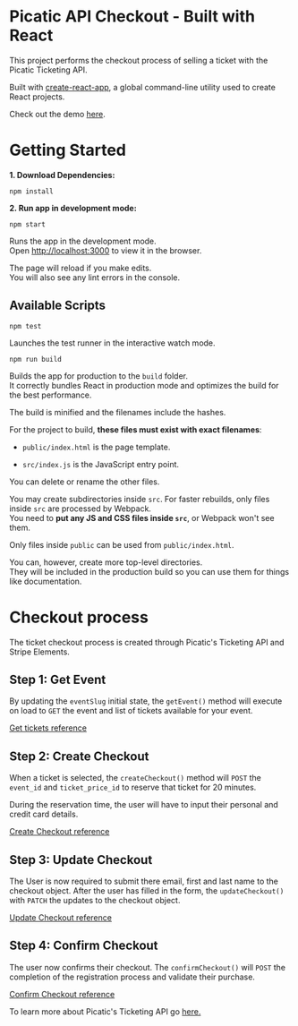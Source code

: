 # Picatic API Checkout - Built with React

This project performs the checkout process of selling a ticket with the Picatic Ticketing API.

Built with [create-react-app](https://github.com/facebookincubator/create-react-app), a global command-line utility used to create React projects.

Check out the demo [here](https://picatic-react-demo.now.sh/).

# Getting Started

**1. Download Dependencies:**

`npm install`

**2. Run app in development mode:**

`npm start`

Runs the app in the development mode.<br>
Open [http://localhost:3000](http://localhost:3000) to view it in the browser.

The page will reload if you make edits.<br>
You will also see any lint errors in the console.

## Available Scripts

`npm test`

Launches the test runner in the interactive watch mode.<br>

`npm run build`

Builds the app for production to the `build` folder.<br>
It correctly bundles React in production mode and optimizes the build for the best performance.

The build is minified and the filenames include the hashes.<br>

For the project to build, **these files must exist with exact filenames**:

* `public/index.html` is the page template.

* `src/index.js` is the JavaScript entry point.

You can delete or rename the other files.

You may create subdirectories inside `src`. For faster rebuilds, only files inside `src` are processed by Webpack.<br>
You need to **put any JS and CSS files inside `src`**, or Webpack won't see them.

Only files inside `public` can be used from `public/index.html`.<br>

You can, however, create more top-level directories.<br>
They will be included in the production build so you can use them for things like documentation.

# Checkout process

The ticket checkout process is created through Picatic's Ticketing API and Stripe Elements.

## Step 1: Get Event

By updating the `eventSlug` initial state, the `getEvent()` method will execute on load to `GET` the event and list of tickets available for your event.

[Get tickets reference](http://developer.picatic.com/v2/api/#methods-ticketprice-find)

## Step 2: Create Checkout

When a ticket is selected, the `createCheckout()` method will `POST` the `event_id` and `ticket_price_id` to reserve that ticket for 20 minutes.

During the reservation time, the user will have to input their personal and credit card details.

[Create Checkout reference](http://developer.picatic.com/v2/api/#methods-checkout-create)

## Step 3: Update Checkout

The User is now required to submit there email, first and last name to the checkout object. After the user has filled in the form, the `updateCheckout()` with `PATCH` the updates to the checkout object.

[Update Checkout reference](http://developer.picatic.com/v2/api/#methods-checkout-update)

## Step 4: Confirm Checkout

The user now confirms their checkout. The `confirmCheckout()` will `POST` the completion of the registration process and validate their purchase.

[Confirm Checkout reference](http://developer.picatic.com/v2/api/#methods-checkout-confirm)<br>

To learn more about Picatic's Ticketing API go [here.](http://developer.picatic.com/v2/api/)
